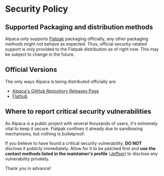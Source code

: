 # Security Policy

## Supported Packaging and distribution methods

Alpaca only supports [Flatpak](https://flatpak.org/) packaging officially, any other packaging methods might not behave as expected.
Thus, official security-related support is only provided to the Flatpak distribution as of right now.
This may be subject to change in the future.

## Official Versions

The only ways Alpaca is being distributed officially are:

- [Alpaca's GitHub Repository Releases Page](https://github.com/Jeffser/Alpaca/releases)
- [Flathub](https://flathub.org/apps/com.jeffser.Alpaca)

## Where to report critical security vulnerabilities

As Alpaca is a public project with several thousands of users, it's extremely vital to keep it secure.
Flatpak confines it already due to sandboxing mechanisms, but nothing is bulletproof.

If you believe to have found a critical security vulnerability, **DO NOT** disclose it publicly immediately.
Allow for it to be patched first and **use the contact methods listed in the maintainer's profile** ([Jeffser](https://github.com/Jeffser))
to disclose any vulnerability privately.

Thank you in advance!
